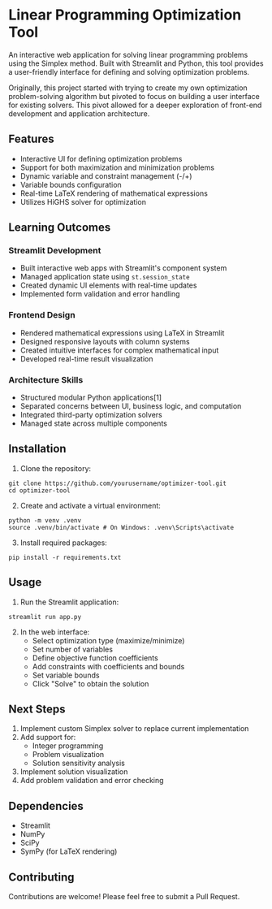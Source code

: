 # Linear Programming Optimization Tool

An interactive web application for solving linear programming problems using the Simplex method. Built with Streamlit and Python, this tool provides a user-friendly interface for defining and solving optimization problems. 

Originally, this project started with trying to create my own optimization problem-solving algorithm but pivoted to focus on building a user interface for existing solvers. This pivot allowed for a deeper exploration of front-end development and application architecture.

## Features

- Interactive UI for defining optimization problems
- Support for both maximization and minimization problems
- Dynamic variable and constraint management (-/+)
- Variable bounds configuration
- Real-time LaTeX rendering of mathematical expressions
- Utilizes HiGHS solver for optimization

## Learning Outcomes

### Streamlit Development
- Built interactive web apps with Streamlit's component system
- Managed application state using `st.session_state`
- Created dynamic UI elements with real-time updates
- Implemented form validation and error handling

### Frontend Design
- Rendered mathematical expressions using LaTeX in Streamlit
- Designed responsive layouts with column systems
- Created intuitive interfaces for complex mathematical input
- Developed real-time result visualization

### Architecture Skills
- Structured modular Python applications[1]
- Separated concerns between UI, business logic, and computation
- Integrated third-party optimization solvers
- Managed state across multiple components


## Installation

1. Clone the repository:
```
git clone https://github.com/yourusername/optimizer-tool.git
cd optimizer-tool
```
2. Create and activate a virtual environment:
```
python -m venv .venv
source .venv/bin/activate # On Windows: .venv\Scripts\activate
```
3. Install required packages:
```
pip install -r requirements.txt
```

## Usage

1. Run the Streamlit application:
```
streamlit run app.py
```

2. In the web interface:
   - Select optimization type (maximize/minimize)
   - Set number of variables
   - Define objective function coefficients
   - Add constraints with coefficients and bounds
   - Set variable bounds
   - Click "Solve" to obtain the solution

## Next Steps

1. Implement custom Simplex solver to replace current implementation
2. Add support for:
   - Integer programming
   - Problem visualization
   - Solution sensitivity analysis
4. Implement solution visualization
5. Add problem validation and error checking

## Dependencies

- Streamlit
- NumPy
- SciPy
- SymPy (for LaTeX rendering)

## Contributing

Contributions are welcome! Please feel free to submit a Pull Request.
